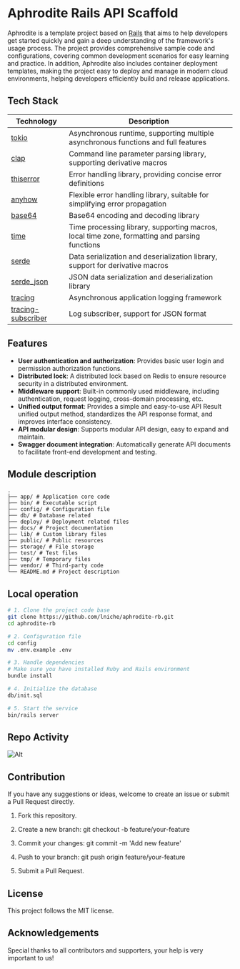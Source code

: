 # Aphrodite Rails API Scaffold

Aphrodite is a template project based on [Rails](https://rubyonrails.org) that aims to help developers get started quickly and gain a deep understanding of the framework's usage process. The project provides comprehensive sample code and configurations, covering common development scenarios for easy learning and practice. In addition, Aphrodite also includes container deployment templates, making the project easy to deploy and manage in modern cloud environments, helping developers efficiently build and release applications.

## Tech Stack

| Technology                                                | Description                                                                                   |
| --------------------------------------------------------- | --------------------------------------------------------------------------------------------- |
| [tokio](https://github.com/tokio-rs/tokio)                | Asynchronous runtime, supporting multiple asynchronous functions and full features            |
| [clap](https://github.com/clap-rs/clap)                   | Command line parameter parsing library, supporting derivative macros                          |
| [thiserror](https://github.com/dtolnay/thiserror)         | Error handling library, providing concise error definitions                                   |
| [anyhow](https://github.com/dtolnay/anyhow)               | Flexible error handling library, suitable for simplifying error propagation                   |
| [base64](https://crates.io/crates/base64)                 | Base64 encoding and decoding library                                                          |
| [time](https://crates.io/crates/time)                     | Time processing library, supporting macros, local time zone, formatting and parsing functions |
| [serde](https://serde.rs/)                                | Data serialization and deserialization library, support for derivative macros                 |
| [serde_json](https://crates.io/crates/serde_json)         | JSON data serialization and deserialization library                                           |
| [tracing](https://github.com/tokio-rs/tracing)            | Asynchronous application logging framework                                                    |
| [tracing-subscriber](https://github.com/tokio-rs/tracing) | Log subscriber, support for JSON format                                                       |

## Features

- **User authentication and authorization**: Provides basic user login and permission authorization functions.
- **Distributed lock**: A distributed lock based on Redis to ensure resource security in a distributed environment.
- **Middleware support**: Built-in commonly used middleware, including authentication, request logging, cross-domain processing, etc.
- **Unified output format**: Provides a simple and easy-to-use API Result unified output method, standardizes the API response format, and improves interface consistency.
- **API modular design**: Supports modular API design, easy to expand and maintain.
- **Swagger document integration**: Automatically generate API documents to facilitate front-end development and testing.

## Module description

```
.
├── app/ # Application core code
├── bin/ # Executable script
├── config/ # Configuration file
├── db/ # Database related
├── deploy/ # Deployment related files
├── docs/ # Project documentation
├── lib/ # Custom library files
├── public/ # Public resources
├── storage/ # File storage
├── test/ # Test files
├── tmp/ # Temporary files
├── vendor/ # Third-party code
└── README.md # Project description
```

## Local operation

```bash
# 1. Clone the project code base
git clone https://github.com/lniche/aphrodite-rb.git
cd aphrodite-rb

# 2. Configuration file
cd config
mv .env.example .env

# 3. Handle dependencies
# Make sure you have installed Ruby and Rails environment
bundle install

# 4. Initialize the database
db/init.sql

# 5. Start the service
bin/rails server
```

## Repo Activity

![Alt](https://repobeats.axiom.co/api/embed/92f87152abeaf234940e0a4979ac2644ab05a54f.svg "Repobeats analytics image")

## Contribution

If you have any suggestions or ideas, welcome to create an issue or submit a Pull Request directly.

1. Fork this repository.

2. Create a new branch: git checkout -b feature/your-feature
3. Commit your changes: git commit -m 'Add new feature'

4. Push to your branch: git push origin feature/your-feature
5. Submit a Pull Request.

## License

This project follows the MIT license.

## Acknowledgements

Special thanks to all contributors and supporters, your help is very important to us!
